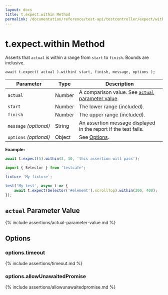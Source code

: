 ```yaml
---
layout: docs
title: t.expect.within Method
permalink: /documentation/reference/test-api/testcontroller/expect/within.html
---
```

# t.expect.within Method

Asserts that `actual` is within a range from `start` to `finish`. Bounds are inclusive.

```text
await t.expect( actual ).within( start, finish, message, options );
```

Parameter              | Type                                              | Description
---------------------- | ------------------------------------------------- | ------------------------------------------------------------------------------------------------------------------
`actual`             | Number | A comparison value. See [`actual` parameter value](#actual-parameter-value).
`start`             | Number | The lower range (included).
`finish`             | Number | The upper range (included).
`message`&#160;*(optional)* | String   | An assertion message displayed in the report if the test fails.
`options`&#160;*(optional)* | Object   | See [Options](#options).

**Example:**

```js
await t.expect(5).within(3, 10, 'this assertion will pass');
```

```js
import { Selector } from 'testcafe';

fixture `My fixture`;

test('My test', async t => {
    await t.expect(Selector('#element').scrollTop).within(300, 400);
});
```

## `actual` Parameter Value

{% include assertions/actual-parameter-value.md %}

## Options

### options.timeout

{% include assertions/timeout.md %}

### options.allowUnawaitedPromise

{% include assertions/allowunawaitedpromise.md %}
